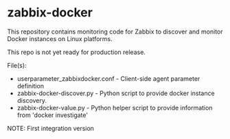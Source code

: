 # zabbix-docker
This repository contains monitoring code for Zabbix to discover and monitor Docker instances on Linux platforms.

This repo is not yet ready for production release.

File(s):
* userparameter_zabbixdocker.conf - Client-side agent parameter definition
* zabbix-docker-discover.py - Python script to provide docker instance discovery.
* zabbix-docker-value.py - Python helper script to provide information from 'docker investigate'

NOTE: First integration version

